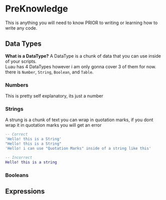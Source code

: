 # PreKnowledge
This is anything you will need to know PRIOR to writing or learning how to write any code.

## Data Types

**What is a DataType?**
A DataType is a chunk of data that you can use inside of your scripts. <br>
Luau has 4 DataTypes however i am only gonna cover 3 of them for now. there is `Number`, `String`, `Boolean`, and `Table`. 

### Numbers
This is pretty self explanatory, its just a number

### Strings
A strung is a chunk of text you can wrap in quotation marks, if you dont wrap it in quotation marks you will get an error

```lua
-- Correct
'Hello! this is a String'
"Hello! this is a String"
'Hello! i can use "Quotation Marks" inside of a string like this'

-- Incorrect
Hello! this is a string
```

### Booleans

## Expressions
